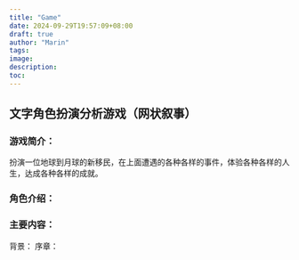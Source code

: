 ```yaml
---
title: "Game"
date: 2024-09-29T19:57:09+08:00
draft: true
author: "Marin"
tags:
image:
description:
toc:
---
```


## 文字角色扮演分析游戏（网状叙事）

### 游戏简介：
扮演一位地球到月球的新移民，在上面遭遇的各种各样的事件，体验各种各样的人生，达成各种各样的成就。

### 角色介绍：

### 主要内容：
背景：
序章：